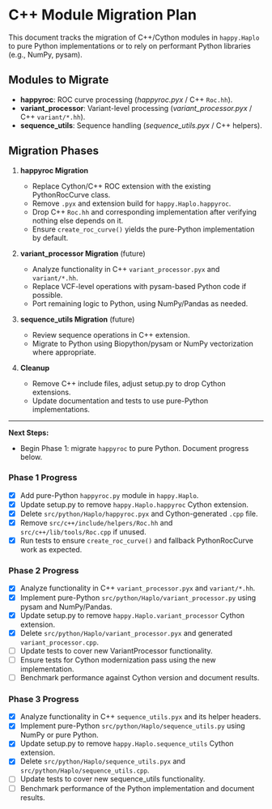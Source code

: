 # C++ Module Migration Plan

This document tracks the migration of C++/Cython modules in `happy.Haplo` to pure Python
implementations or to rely on performant Python libraries (e.g., NumPy, pysam).

## Modules to Migrate

- **happyroc**: ROC curve processing (_happyroc.pyx_ / C++ `Roc.hh`).
- **variant_processor**: Variant-level processing (_variant_processor.pyx_ / C++ `variant/*.hh`).
- **sequence_utils**: Sequence handling (_sequence_utils.pyx_ / C++ helpers).

## Migration Phases

1. **happyroc Migration**
   - Replace Cython/C++ ROC extension with the existing PythonRocCurve class.
   - Remove `.pyx` and extension build for `happy.Haplo.happyroc`.
   - Drop C++ `Roc.hh` and corresponding implementation after verifying nothing else depends on it.
   - Ensure `create_roc_curve()` yields the pure-Python implementation by default.

2. **variant_processor Migration** (future)
   - Analyze functionality in C++ `variant_processor.pyx` and `variant/*.hh`.
   - Replace VCF-level operations with pysam-based Python code if possible.
   - Port remaining logic to Python, using NumPy/Pandas as needed.

3. **sequence_utils Migration** (future)
   - Review sequence operations in C++ extension.
   - Migrate to Python using Biopython/pysam or NumPy vectorization where appropriate.

4. **Cleanup**
   - Remove C++ include files, adjust setup.py to drop Cython extensions.
   - Update documentation and tests to use pure-Python implementations.

---

**Next Steps:**
- Begin Phase 1: migrate `happyroc` to pure Python. Document progress below.

### Phase 1 Progress

- [x] Add pure-Python `happyroc.py` module in `happy.Haplo`.
- [x] Update setup.py to remove `happy.Haplo.happyroc` Cython extension.
- [x] Delete `src/python/Haplo/happyroc.pyx` and Cython-generated `.cpp` file.
- [x] Remove `src/c++/include/helpers/Roc.hh` and `src/c++/lib/tools/Roc.cpp` if unused.
- [x] Run tests to ensure `create_roc_curve()` and fallback PythonRocCurve work as expected.

### Phase 2 Progress

- [x] Analyze functionality in C++ `variant_processor.pyx` and `variant/*.hh`.
- [x] Implement pure-Python `src/python/Haplo/variant_processor.py` using pysam and NumPy/Pandas.
- [x] Update setup.py to remove `happy.Haplo.variant_processor` Cython extension.
- [x] Delete `src/python/Haplo/variant_processor.pyx` and generated `variant_processor.cpp`.
- [ ] Update tests to cover new VariantProcessor functionality.
- [ ] Ensure tests for Cython modernization pass using the new implementation.
- [ ] Benchmark performance against Cython version and document results.

### Phase 3 Progress

- [x] Analyze functionality in C++ `sequence_utils.pyx` and its helper headers.
- [x] Implement pure-Python `src/python/Haplo/sequence_utils.py` using NumPy or pure Python.
- [x] Update setup.py to remove `happy.Haplo.sequence_utils` Cython extension.
- [x] Delete `src/python/Haplo/sequence_utils.pyx` and `src/python/Haplo/sequence_utils.cpp`.
- [ ] Update tests to cover new sequence_utils functionality.
- [ ] Benchmark performance of the Python implementation and document results.
